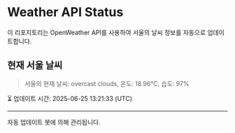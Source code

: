 
# Weather API Status

이 리포지토리는 OpenWeather API를 사용하여 서울의 날씨 정보를 자동으로 업데이트합니다.

## 현재 서울 날씨
> 서울의 현재 날씨: overcast clouds, 온도: 18.96°C, 습도: 97%

⏳ 업데이트 시간: 2025-06-25 13:21:33 (UTC)

---
자동 업데이트 봇에 의해 관리됩니다.
